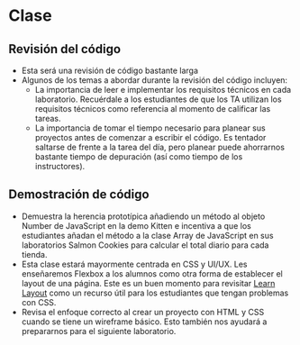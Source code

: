 ﻿# Clase

## Revisión del código

- Esta será una revisión de código bastante larga
- Algunos de los temas a abordar durante la revisión del código incluyen:
  - La importancia de leer e implementar los requisitos técnicos en cada laboratorio. Recuérdale a los estudiantes de que los TA utilizan los requisitos técnicos como referencia al momento de calificar las tareas.
  - La importancia de tomar el tiempo necesario para planear sus proyectos antes de comenzar a escribir el código. Es tentador saltarse de frente a la tarea del día, pero planear puede ahorrarnos bastante tiempo de depuración (así como tiempo de los instructores).

## Demostración de código

- Demuestra la herencia prototípica añadiendo un método al objeto Number de JavaScript en la demo Kitten e incentiva a que los estudiantes añadan el método a la clase Array de JavaScript en sus laboratorios Salmon Cookies para calcular el total diario para cada tienda.
- Esta clase estará mayormente centrada en CSS y UI/UX. Les enseñaremos Flexbox a los alumnos como otra forma de establecer el layout de una página. Este es un buen momento para revisitar [Learn Layout](http://learnlayout.com/) como un recurso útil para los estudiantes que tengan problemas con CSS.
- Revisa el enfoque correcto al crear un proyecto con HTML y CSS cuando se tiene un wireframe básico. Esto también nos ayudará a prepararnos para el siguiente laboratorio.
